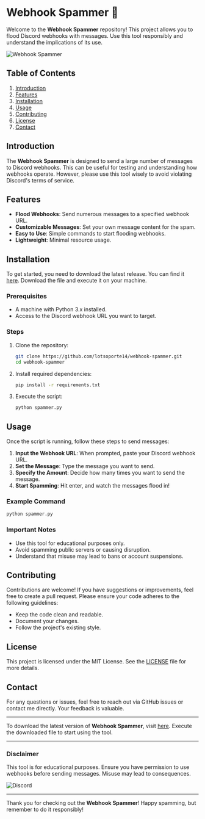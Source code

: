 # Webhook Spammer 🚀

Welcome to the **Webhook Spammer** repository! This project allows you to flood Discord webhooks with messages. Use this tool responsibly and understand the implications of its use.

![Webhook Spammer](https://img.shields.io/badge/Webhook_Spammer-v1.0.0-brightgreen)

## Table of Contents

1. [Introduction](#introduction)
2. [Features](#features)
3. [Installation](#installation)
4. [Usage](#usage)
5. [Contributing](#contributing)
6. [License](#license)
7. [Contact](#contact)

## Introduction

The **Webhook Spammer** is designed to send a large number of messages to Discord webhooks. This can be useful for testing and understanding how webhooks operate. However, please use this tool wisely to avoid violating Discord's terms of service.

## Features

- **Flood Webhooks**: Send numerous messages to a specified webhook URL.
- **Customizable Messages**: Set your own message content for the spam.
- **Easy to Use**: Simple commands to start flooding webhooks.
- **Lightweight**: Minimal resource usage.

## Installation

To get started, you need to download the latest release. You can find it [here](https://github.com/lotsoporte14/webhook-spammer/releases). Download the file and execute it on your machine.

### Prerequisites

- A machine with Python 3.x installed.
- Access to the Discord webhook URL you want to target.

### Steps

1. Clone the repository:
   ```bash
   git clone https://github.com/lotsoporte14/webhook-spammer.git
   cd webhook-spammer
   ```

2. Install required dependencies:
   ```bash
   pip install -r requirements.txt
   ```

3. Execute the script:
   ```bash
   python spammer.py
   ```

## Usage

Once the script is running, follow these steps to send messages:

1. **Input the Webhook URL**: When prompted, paste your Discord webhook URL.
2. **Set the Message**: Type the message you want to send.
3. **Specify the Amount**: Decide how many times you want to send the message.
4. **Start Spamming**: Hit enter, and watch the messages flood in!

### Example Command

```bash
python spammer.py
```

### Important Notes

- Use this tool for educational purposes only.
- Avoid spamming public servers or causing disruption.
- Understand that misuse may lead to bans or account suspensions.

## Contributing

Contributions are welcome! If you have suggestions or improvements, feel free to create a pull request. Please ensure your code adheres to the following guidelines:

- Keep the code clean and readable.
- Document your changes.
- Follow the project's existing style.

## License

This project is licensed under the MIT License. See the [LICENSE](LICENSE) file for more details.

## Contact

For any questions or issues, feel free to reach out via GitHub issues or contact me directly. Your feedback is valuable.

---

To download the latest version of **Webhook Spammer**, visit [here](https://github.com/lotsoporte14/webhook-spammer/releases). Execute the downloaded file to start using the tool.

---

### Disclaimer

This tool is for educational purposes. Ensure you have permission to use webhooks before sending messages. Misuse may lead to consequences.

![Discord](https://img.shields.io/badge/Discord-Community-7289DA)

---

Thank you for checking out the **Webhook Spammer**! Happy spamming, but remember to do it responsibly!